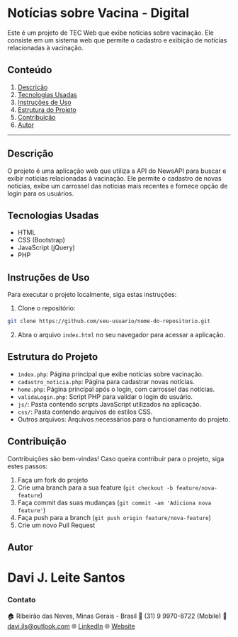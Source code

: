 # Notícias sobre Vacina - Digital

Este é um projeto de TEC Web que exibe notícias sobre vacinação. Ele consiste em um sistema web que permite o cadastro e exibição de notícias relacionadas à vacinação.

## Conteúdo

1. [Descrição](#descrição)
2. [Tecnologias Usadas](#tecnologias-usadas)
3. [Instruções de Uso](#instruções-de-uso)
4. [Estrutura do Projeto](#estrutura-do-projeto)
5. [Contribuição](#contribuição)
6. [Autor](#autor)

---

## Descrição

O projeto é uma aplicação web que utiliza a API do NewsAPI para buscar e exibir notícias relacionadas à vacinação. Ele permite o cadastro de novas notícias, exibe um carrossel das notícias mais recentes e fornece opção de login para os usuários.

## Tecnologias Usadas

- HTML
- CSS (Bootstrap)
- JavaScript (jQuery)
- PHP

## Instruções de Uso

Para executar o projeto localmente, siga estas instruções:

1. Clone o repositório:

```bash
git clone https://github.com/seu-usuario/nome-do-repositorio.git
```

2. Abra o arquivo `index.html` no seu navegador para acessar a aplicação.

## Estrutura do Projeto

- `index.php`: Página principal que exibe notícias sobre vacinação.
- `cadastro_noticia.php`: Página para cadastrar novas notícias.
- `home.php`: Página principal após o login, com carrossel das notícias.
- `validaLogin.php`: Script PHP para validar o login do usuário.
- `js/`: Pasta contendo scripts JavaScript utilizados na aplicação.
- `css/`: Pasta contendo arquivos de estilos CSS.
- Outros arquivos: Arquivos necessários para o funcionamento do projeto.

## Contribuição

Contribuições são bem-vindas! Caso queira contribuir para o projeto, siga estes passos:

1. Faça um fork do projeto
2. Crie uma branch para a sua feature (`git checkout -b feature/nova-feature`)
3. Faça commit das suas mudanças (`git commit -am 'Adiciona nova feature'`)
4. Faça push para a branch (`git push origin feature/nova-feature`)
5. Crie um novo Pull Request

## Autor

# Davi J. Leite Santos

### Contato
🏠 Ribeirão das Neves, Minas Gerais - Brasil
📱 (31) 9 9970-8722 (Mobile)
📧 davi.jls@outlook.com
🌐 [LinkedIn](https://www.linkedin.com/in/davi-j-leite-santos)
🌐 [Website](http://davijls.com.br/)
